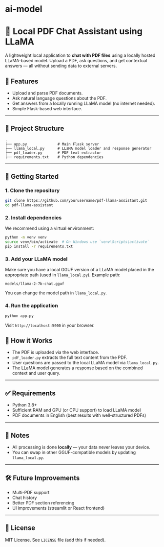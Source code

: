 # ai-model
# 🦙 Local PDF Chat Assistant using LLaMA

A lightweight local application to **chat with PDF files** using a locally hosted LLaMA-based model. Upload a PDF, ask questions, and get contextual answers — all without sending data to external servers.

## 🔧 Features

- Upload and parse PDF documents.
- Ask natural language questions about the PDF.
- Get answers from a locally running LLaMA model (no internet needed).
- Simple Flask-based web interface.

---

## 📁 Project Structure

```
.
├── app.py              # Main Flask server
├── llama_local.py      # LLaMA model loader and response generator
├── pdf_loader.py       # PDF text extractor
├── requirements.txt    # Python dependencies
```

---

## 🚀 Getting Started

### 1. Clone the repository

```bash
git clone https://github.com/yourusername/pdf-llama-assistant.git
cd pdf-llama-assistant
```

### 2. Install dependencies

We recommend using a virtual environment:

```bash
python -m venv venv
source venv/bin/activate  # On Windows use `venv\Scripts\activate`
pip install -r requirements.txt
```

### 3. Add your LLaMA model

Make sure you have a local GGUF version of a LLaMA model placed in the appropriate path (used in `llama_local.py`). Example path:
```
models/llama-2-7b-chat.gguf
```

You can change the model path in `llama_local.py`.

### 4. Run the application

```bash
python app.py
```

Visit `http://localhost:5000` in your browser.



## 🧠 How it Works

- The PDF is uploaded via the web interface.
- `pdf_loader.py` extracts the full text content from the PDF.
- User questions are passed to the local LLaMA model via `llama_local.py`.
- The LLaMA model generates a response based on the combined context and user query.

---

## ✅ Requirements

- Python 3.8+
- Sufficient RAM and GPU (or CPU support) to load LLaMA model
- PDF documents in English (best results with well-structured PDFs)

---

## 📌 Notes

- All processing is done **locally** — your data never leaves your device.
- You can swap in other GGUF-compatible models by updating `llama_local.py`.

---

## 🛠 Future Improvements

- Multi-PDF support
- Chat history
- Better PDF section referencing
- UI improvements (streamlit or React frontend)

---

## 📃 License

MIT License. See `LICENSE` file (add this if needed).
